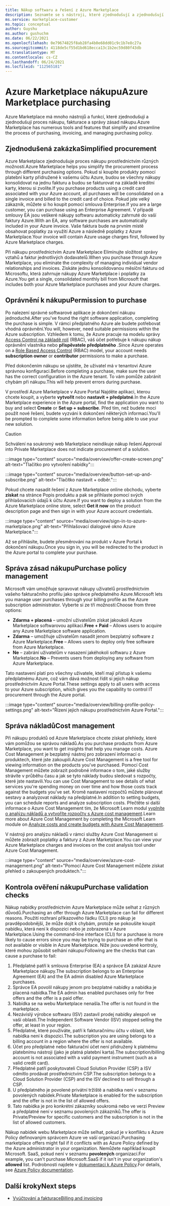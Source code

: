 ```yaml
---
title: Nákup softwaru a řešení z Azure Marketplace
description: Seznamte se s nástroji, které zjednodušují a zjednodušují nákupy a správu softwaru v Azure Marketplace.
ms.service: marketplace-customer
ms.topic: conceptual
author: Guyshu
ms.author: gushuchm
ms.date: 06/22/2021
ms.openlocfilehash: 0e79674825f8ab28fa4b0e68dd01c9c1b7e8c27a
ms.sourcegitcommit: 4118de5cf55d1bd618ecca13c1b2ec59d80f43db
ms.translationtype: MT
ms.contentlocale: cs-CZ
ms.lasthandoff: 06/24/2021
ms.locfileid: "112565181"
---
```

# <a name="azure-marketplace-purchasing"></a><span data-ttu-id="40488-103">Azure Marketplace nákupu</span><span class="sxs-lookup"><span data-stu-id="40488-103">Azure Marketplace purchasing</span></span>

<span data-ttu-id="40488-104">Azure Marketplace má mnoho nástrojů a funkcí, které zjednodušují a zjednodušují proces nákupu, fakturace a správy zásad nákupu.</span><span class="sxs-lookup"><span data-stu-id="40488-104">Azure Marketplace has numerous tools and features that simplify and streamline the process of purchasing, invoicing, and managing purchasing policy.</span></span>

## <a name="simplified-procurement"></a><span data-ttu-id="40488-105">Zjednodušená zakázka</span><span class="sxs-lookup"><span data-stu-id="40488-105">Simplified procurement</span></span>

<span data-ttu-id="40488-106">Azure Marketplace zjednodušuje proces nákupu prostřednictvím různých možností.</span><span class="sxs-lookup"><span data-stu-id="40488-106">Azure Marketplace helps you simplify the procurement process through different purchasing options.</span></span> <span data-ttu-id="40488-107">Pokud si koupíte produkty pomocí platební karty přidružené k vašemu účtu Azure, budou se všechny nákupy konsolidovat na jednu fakturu a budou se fakturovat na základě kreditní karty, kterou si zvolíte.</span><span class="sxs-lookup"><span data-stu-id="40488-107">If you purchase products using a credit card associated with your Azure account, all purchases will be consolidated on a single invoice and billed to the credit card of choice.</span></span> <span data-ttu-id="40488-108">Pokud jste velký zákazník, můžete si ho koupit pomocí smlouva Enterprise.</span><span class="sxs-lookup"><span data-stu-id="40488-108">If you are a large customer, you can purchase using an Enterprise Agreement.</span></span> <span data-ttu-id="40488-109">V případě smlouvy EA jsou veškeré nákupy softwaru automaticky zahrnuté do vaší faktury Azure.</span><span class="sxs-lookup"><span data-stu-id="40488-109">With an EA, any software purchases are automatically included in your Azure invoice.</span></span> <span data-ttu-id="40488-110">Vaše faktura bude na prvním místě obsahovat poplatky za využití Azure a následně poplatky z Azure Marketplace.</span><span class="sxs-lookup"><span data-stu-id="40488-110">Your invoice will contain Azure usage charges first, followed by Azure Marketplace charges.</span></span>

<span data-ttu-id="40488-111">Při nákupu prostřednictvím Azure Marketplace Eliminujte složitost správy vztahů a faktur jednotlivých dodavatelů.</span><span class="sxs-lookup"><span data-stu-id="40488-111">When you purchase through Azure Marketplace, you eliminate the complexity of managing individual vendor relationships and invoices.</span></span> <span data-ttu-id="40488-112">Získáte jednu konsolidovanou měsíční fakturu od Microsoftu, která zahrnuje nákupy Azure Marketplace i poplatky za Azure.</span><span class="sxs-lookup"><span data-stu-id="40488-112">You get a single, consolidated monthly bill from Microsoft that includes both your Azure Marketplace purchases and your Azure charges.</span></span>

## <a name="permission-to-purchase"></a><span data-ttu-id="40488-113">Oprávnění k nákupu</span><span class="sxs-lookup"><span data-stu-id="40488-113">Permission to purchase</span></span>

<span data-ttu-id="40488-114">Po nalezení správné softwarové aplikace je dokončení nákupu jednoduché.</span><span class="sxs-lookup"><span data-stu-id="40488-114">After you've found the right software application, completing the purchase is simple.</span></span> <span data-ttu-id="40488-115">V rámci předplatného Azure ale budete potřebovat vhodná oprávnění.</span><span class="sxs-lookup"><span data-stu-id="40488-115">You will, however, need suitable permissions within the Azure subscription.</span></span> <span data-ttu-id="40488-116">Vzhledem k tomu, že Azure pracuje na modelu správy [Access Control na základě rolí](/azure/role-based-access-control/overview) (RBAC), váš účet potřebuje k nákupu nákup oprávnění vlastníka nebo **přispěvatele** **předplatného** .</span><span class="sxs-lookup"><span data-stu-id="40488-116">Since Azure operates on a [Role Based Access Control](/azure/role-based-access-control/overview) (RBAC) model, your account needs **subscription owner** or **contributor** permissions to make a purchase.</span></span>

<span data-ttu-id="40488-117">Před dokončením nákupu se ujistěte, že uživatel má v tenantovi Azure správnou konfiguraci.</span><span class="sxs-lookup"><span data-stu-id="40488-117">Before completing a purchase, make sure the user has the correct configuration in the Azure tenant.</span></span> <span data-ttu-id="40488-118">To vám pomůže zabránit chybám při nákupu.</span><span class="sxs-lookup"><span data-stu-id="40488-118">This will help prevent errors during purchase.</span></span>

<span data-ttu-id="40488-119">V prostředí Azure Marketplace v Azure Portal Najděte aplikaci, kterou chcete koupit, a vyberte **vytvořit** nebo **nastavit + předplatné**.</span><span class="sxs-lookup"><span data-stu-id="40488-119">In the Azure Marketplace experience in the Azure portal, find the application you want to buy and select **Create** or **Set up + subscribe**.</span></span> <span data-ttu-id="40488-120">Před tím, než budete moci použít nové řešení, budete vyzváni k dokončení některých informací.</span><span class="sxs-lookup"><span data-stu-id="40488-120">You'll be prompted to complete some information before being able to use your new solution.</span></span>

> [!CAUTION]
> <span data-ttu-id="40488-121">Schválení na soukromý web Marketplace neindikuje nákup řešení.</span><span class="sxs-lookup"><span data-stu-id="40488-121">Approval into Private Marketplace does not indicate procurement of a solution.</span></span>

:::image type="content" source="media/overview/offer-create-screen.png" alt-text="Tlačítko pro vytvoření nabídky":::

:::image type="content" source="media/overview/button-set-up-and-subscribe.png" alt-text="Tlačítko nastavit + odběr.":::

<span data-ttu-id="40488-124">Pokud chcete nasadit řešení z Azure Marketplace online obchodu, vyberte **získat** na stránce Popis produktu a pak se přihlaste pomocí svých přihlašovacích údajů k účtu Azure.</span><span class="sxs-lookup"><span data-stu-id="40488-124">If you want to deploy a solution from the Azure Marketplace online store, select **Get it now** on the product description page and then sign in with your Azure account credentials.</span></span>

:::image type="content" source="media/overview/sign-in-to-azure-marketplace.png" alt-text="Přihlašovací dialogové okno Azure Marketplace.":::

<span data-ttu-id="40488-126">Až se přihlásíte, budete přesměrováni na produkt v Azure Portal k dokončení nákupu.</span><span class="sxs-lookup"><span data-stu-id="40488-126">Once you sign in, you will be redirected to the product in the Azure portal to complete your purchase.</span></span>

## <a name="purchase-policy-management"></a><span data-ttu-id="40488-127">Správa zásad nákupu</span><span class="sxs-lookup"><span data-stu-id="40488-127">Purchase policy management</span></span>

<span data-ttu-id="40488-128">Microsoft vám umožňuje spravovat nákupy uživatelů prostřednictvím vašeho fakturačního profilu jako správce předplatného Azure.</span><span class="sxs-lookup"><span data-stu-id="40488-128">Microsoft lets you manage user purchases through your billing profile as the Azure subscription administrator.</span></span> <span data-ttu-id="40488-129">Vyberte si ze tří možností:</span><span class="sxs-lookup"><span data-stu-id="40488-129">Choose from three options:</span></span>

- <span data-ttu-id="40488-130">**Zdarma + placená** – umožní uživatelům získat jakoukoli Azure Marketplace softwarovou aplikaci.</span><span class="sxs-lookup"><span data-stu-id="40488-130">**Free + Paid** – Allows users to acquire any Azure Marketplace software application.</span></span>
- <span data-ttu-id="40488-131">**Zdarma** – umožňuje uživatelům nasadit jenom bezplatný software z Azure Marketplace.</span><span class="sxs-lookup"><span data-stu-id="40488-131">**Free** – Allows users to deploy only free software from Azure Marketplace.</span></span>
- <span data-ttu-id="40488-132">**Ne** – zabrání uživatelům v nasazení jakéhokoli softwaru z Azure Marketplace.</span><span class="sxs-lookup"><span data-stu-id="40488-132">**No** – Prevents users from deploying any software from Azure Marketplace.</span></span>

<span data-ttu-id="40488-133">Tato nastavení platí pro všechny uživatele, kteří mají přístup k vašemu předplatnému Azure, což vám dává možnost řídit si jejich nákup prostřednictvím Azure Portal.</span><span class="sxs-lookup"><span data-stu-id="40488-133">These settings apply to all users with access to your Azure subscription, which gives you the capability to control IT procurement through the Azure portal.</span></span>

:::image type="content" source="media/overview/billing-profile-policy-settings.png" alt-text="Řízení jejich nákupu prostřednictvím Azure Portal.":::

## <a name="cost-management"></a><span data-ttu-id="40488-135">Správa nákladů</span><span class="sxs-lookup"><span data-stu-id="40488-135">Cost management</span></span>

<span data-ttu-id="40488-136">Při nákupu produktů od Azure Marketplace chcete získat přehledy, které vám pomůžou se správou nákladů.</span><span class="sxs-lookup"><span data-stu-id="40488-136">As you purchase products from Azure Marketplace, you want to get insights that help you manage costs.</span></span> <span data-ttu-id="40488-137">Azure Cost Management je bezplatný nástroj pro zobrazení informací o produktech, které jste zakoupili.</span><span class="sxs-lookup"><span data-stu-id="40488-137">Azure Cost Management is a free tool for viewing information on the products you've purchased.</span></span> <span data-ttu-id="40488-138">Pomocí Cost Management můžete zobrazit podrobné informace o tom, jaké služby strávíte v průběhu času a jak se tyto náklady budou sledovat s rozpočty, které jste nastavili.</span><span class="sxs-lookup"><span data-stu-id="40488-138">You can use Cost Management to see details of what services you're spending money on over time and how those costs track against the budgets you've set.</span></span> <span data-ttu-id="40488-139">Kromě nastavení rozpočtů můžete plánovat sestavy a analyzovat náklady na předplatné.</span><span class="sxs-lookup"><span data-stu-id="40488-139">In addition to setting budgets, you can schedule reports and analyze subscription costs.</span></span> <span data-ttu-id="40488-140">Přečtěte si další informace o Azure Cost Management tím, že Microsoft Learn modul [vyplníte o analýzu nákladů a vytvoříte rozpočty s Azure cost management](/learn/modules/analyze-costs-create-budgets-azure-cost-management/).</span><span class="sxs-lookup"><span data-stu-id="40488-140">Learn more about Azure Cost Management by completing the Microsoft Learn module on [Analyze costs and create budgets with Azure Cost Management](/learn/modules/analyze-costs-create-budgets-azure-cost-management/).</span></span>

<span data-ttu-id="40488-141">V nástroji pro analýzu nákladů v rámci služby Azure Cost Management si můžete zobrazit poplatky a faktury z Azure Marketplace.</span><span class="sxs-lookup"><span data-stu-id="40488-141">You can view your Azure Marketplace charges and invoices on the cost analysis tool under Azure Cost Management.</span></span>

:::image type="content" source="media/overview/azure-cost-management.png" alt-text="Pomocí Azure Cost Management můžete získat přehled o zakoupených produktech.":::

## <a name="purchase-validation-checks"></a><span data-ttu-id="40488-143">Kontrola ověření nákupu</span><span class="sxs-lookup"><span data-stu-id="40488-143">Purchase validation checks</span></span>

<span data-ttu-id="40488-144">Nákup nabídky prostřednictvím Azure Marketplace může selhat z různých důvodů.</span><span class="sxs-lookup"><span data-stu-id="40488-144">Purchasing an offer through Azure Marketplace can fail for different reasons.</span></span> <span data-ttu-id="40488-145">Použití rozhraní příkazového řádku (CLI) pro nákup je pravděpodobnější, že může dojít k chybám, protože se pokoušíte koupit nabídku, která není k dispozici nebo je zobrazená v Azure Marketplace.</span><span class="sxs-lookup"><span data-stu-id="40488-145">Using the command-line interface (CLI) for a purchase is more likely to cause errors since you may be trying to purchase an offer that is not available or visible in Azure Marketplace.</span></span> <span data-ttu-id="40488-146">Níže jsou uvedené kontroly, které mohou způsobit selhání nákupu:</span><span class="sxs-lookup"><span data-stu-id="40488-146">Following are the checks that can cause a purchase to fail:</span></span>

1. <span data-ttu-id="40488-147">Předplatné patří k smlouva Enterprise (EA) a správce EA zakázal Azure Marketplace nákupy.</span><span class="sxs-lookup"><span data-stu-id="40488-147">The subscription belongs to an Enterprise Agreement (EA) and the EA admin disabled Azure Marketplace purchases.</span></span>
1. <span data-ttu-id="40488-148">Správce EA povolil nákupy jenom pro bezplatné nabídky a nabídka je placená nabídka.</span><span class="sxs-lookup"><span data-stu-id="40488-148">The EA admin has enabled purchases only for free offers and the offer is a paid offer.</span></span>
1. <span data-ttu-id="40488-149">Nabídka se na webu Marketplace nenašla.</span><span class="sxs-lookup"><span data-stu-id="40488-149">The offer is not found in the marketplace.</span></span>
1. <span data-ttu-id="40488-150">Nezávislý výrobce softwaru (ISV) zastavil prodej nabídky alespoň ve vaší oblasti.</span><span class="sxs-lookup"><span data-stu-id="40488-150">The Independent Software Vendor (ISV) stopped selling the offer, at least in your region.</span></span>
1. <span data-ttu-id="40488-151">Předplatné, které používáte, patří k fakturačnímu účtu v oblasti, kde nabídka není k dispozici.</span><span class="sxs-lookup"><span data-stu-id="40488-151">The subscription you are using belongs to a billing account in a region where the offer is not available.</span></span>
1. <span data-ttu-id="40488-152">Účet pro předplatné nebo fakturační účet není přidružený k platnému platebnímu nástroji (jako je platná platební karta).</span><span class="sxs-lookup"><span data-stu-id="40488-152">The subscription/billing account is not associated with a valid payment instrument (such as a valid credit card).</span></span>
1. <span data-ttu-id="40488-153">Předplatné patří poskytovateli Cloud Solution Provider (CSP) a ISV odmítlo prodávat prostřednictvím CSP.</span><span class="sxs-lookup"><span data-stu-id="40488-153">The subscription belongs to a Cloud Solution Provider (CSP) and the ISV declined to sell through a CSP.</span></span>
1. <span data-ttu-id="40488-154">U předplatného je povolené privátní tržiště a nabídka není v seznamu povolených nabídek.</span><span class="sxs-lookup"><span data-stu-id="40488-154">Private Marketplace is enabled for the subscription and the offer is not in the list of allowed offers.</span></span>
1. <span data-ttu-id="40488-155">Tato nabídka je pro konkrétní zákazníky soukromá nebo ve verzi Preview a předplatné není v seznamu povolených zákazníků.</span><span class="sxs-lookup"><span data-stu-id="40488-155">The offer is Private/Preview for specific customers and the subscription is not in the list of allowed customers.</span></span>

<span data-ttu-id="40488-156">Nákup nabídek webu Marketplace může selhat, pokud je v konfliktu s Azure Policy definovaným správcem Azure ve vaší organizaci.</span><span class="sxs-lookup"><span data-stu-id="40488-156">Purchasing marketplace offers might fail if it conflicts with as Azure Policy defined by the Azure administrator in your organization.</span></span> <span data-ttu-id="40488-157">Nemůžete například koupit Microsoft. SaaS, pokud není v seznamu **povolených** organizací.</span><span class="sxs-lookup"><span data-stu-id="40488-157">For example, you can't purchase Microsoft.SaaS if it isn't in your organization's **allowed** list.</span></span> <span data-ttu-id="40488-158">Podrobnosti najdete v [dokumentaci k Azure Policy](/azure/governance/policy/).</span><span class="sxs-lookup"><span data-stu-id="40488-158">For details, see [Azure Policy documentation](/azure/governance/policy/).</span></span>

## <a name="next-steps"></a><span data-ttu-id="40488-159">Další kroky</span><span class="sxs-lookup"><span data-stu-id="40488-159">Next steps</span></span>

- [<span data-ttu-id="40488-160">Vyúčtování a fakturace</span><span class="sxs-lookup"><span data-stu-id="40488-160">Billing and invoicing</span></span>](billing-invoicing.md)